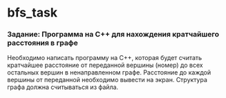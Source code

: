 # bfs_task
### Задание: Программа на C++ для нахождения кратчайшего расстояния в графе

Необходимо написать программу на С++, которая будет считать кратчайшее расстояние от переданной вершины (номер) до всех остальных вершин в ненаправленном графе. Расстояние до каждой вершины от переданной необходимо вывести на экран.
Структура графа должна считываться из файла.

